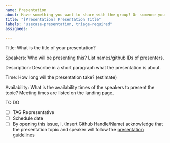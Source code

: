 ```yaml
---
name: Presentation
about: Have something you want to share with the group? Or someone you would like to invite to speak? Propose a presentation for the SIG-Security weekly meetings.
title: "[Presentation] Presentation Title"
labels: "usecase-presentation, triage-required"
assignees: ''

---
```

Title: What is the title of your presentation?

Speakers: Who will be presenting this? List names/github IDs of presenters.

Description: Describe in a short paragraph what the presentation is about.

Time: How long will the presentation take? (estimate)

Availability: What is the availability times of the speakers to present the topic? Meeting times are listed on the landing page. 

TO DO
- [ ] TAG Representative
- [ ] Schedule date
- [ ] By opening this issue, I, (Insert Github Handle/Name) acknowledge that the presentation topic and speaker will follow the [presentation guidelines](https://github.com/cncf/tag-security/blob/master/governance/presentations.md)
